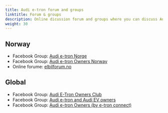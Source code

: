 ```yaml
---
title: Audi e-tron forum and groups
linktitle: Forum & groups
description: Online dicussion forum and groups where you can discuss Audi e-tron
weight: 30
---
```



## Norway

- Facebook Group: [Audi e-tron Norge](https://www.facebook.com/groups/361111001113524)
- Facebook Group: [Audi e-tron Owners Norway](https://www.facebook.com/groups/1483698798331225)
- Online forume: [elbilforum.no](https://elbilforum.no/index.php?board=92.0)

## Global

- Facebook Group: [Audi E-Tron Owners Club](https://www.facebook.com/groups/283334458880299)
- Facebook Group: [Audi e-tron and Audi EV owners](https://www.facebook.com/groups/417406612061449)
- Facebook Group: [Audi e-tron Owners (by e-tron connect)](https://www.facebook.com/groups/etronconnect/)